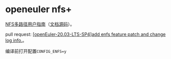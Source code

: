 # openeuler nfs+

[NFS多路径用户指南](https://docs.openeuler.org/zh/docs/23.03/docs/NfsMultipath/NFS%E5%A4%9A%E8%B7%AF%E5%BE%84.html)（[文档源码](https://gitee.com/openeuler/docs/tree/stable2-23.03/docs/zh/docs/NfsMultipath)）。

pull request: [[openEuler-20.03-LTS-SP4]add enfs feature patch and change log info.](https://gitee.com/src-openeuler/kernel/pulls/1300/commits)。

编译前打开配置`CONFIG_ENFS=y`



